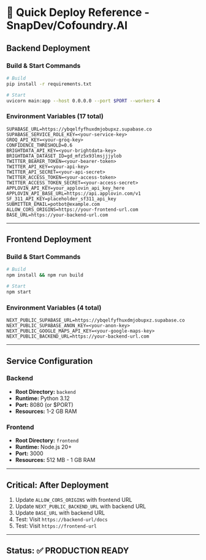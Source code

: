 # 🚀 Quick Deploy Reference - SnapDev/Cofoundry.AI

## Backend Deployment

### Build & Start Commands
```bash
# Build
pip install -r requirements.txt

# Start
uvicorn main:app --host 0.0.0.0 --port $PORT --workers 4
```

### Environment Variables (17 total)
```
SUPABASE_URL=https://ybqelfyfhuxdmjobupxz.supabase.co
SUPABASE_SERVICE_ROLE_KEY=<your-service-key>
GROQ_API_KEY=<your-groq-key>
CONFIDENCE_THRESHOLD=0.6
BRIGHTDATA_API_KEY=<your-brightdata-key>
BRIGHTDATA_DATASET_ID=gd_mfz5x93lmsjjjylob
TWITTER_BEARER_TOKEN=<your-bearer-token>
TWITTER_API_KEY=<your-api-key>
TWITTER_API_SECRET=<your-api-secret>
TWITTER_ACCESS_TOKEN=<your-access-token>
TWITTER_ACCESS_TOKEN_SECRET=<your-access-secret>
APPLOVIN_API_KEY=your_applovin_api_key_here
APPLOVIN_API_BASE_URL=https://api.applovin.com/v1
SF_311_API_KEY=placeholder_sf311_api_key
SUBMITTER_EMAIL=potbot@example.com
ALLOW_CORS_ORIGINS=https://your-frontend-url.com
BASE_URL=https://your-backend-url.com
```

---

## Frontend Deployment

### Build & Start Commands
```bash
# Build
npm install && npm run build

# Start
npm start
```

### Environment Variables (4 total)
```
NEXT_PUBLIC_SUPABASE_URL=https://ybqelfyfhuxdmjobupxz.supabase.co
NEXT_PUBLIC_SUPABASE_ANON_KEY=<your-anon-key>
NEXT_PUBLIC_GOOGLE_MAPS_API_KEY=<your-google-maps-key>
NEXT_PUBLIC_BACKEND_URL=https://your-backend-url.com
```

---

## Service Configuration

### Backend
- **Root Directory:** `backend`
- **Runtime:** Python 3.12
- **Port:** 8080 (or $PORT)
- **Resources:** 1-2 GB RAM

### Frontend
- **Root Directory:** `frontend`
- **Runtime:** Node.js 20+
- **Port:** 3000
- **Resources:** 512 MB - 1 GB RAM

---

## Critical: After Deployment

1. Update `ALLOW_CORS_ORIGINS` with frontend URL
2. Update `NEXT_PUBLIC_BACKEND_URL` with backend URL
3. Update `BASE_URL` with backend URL
4. Test: Visit `https://backend-url/docs`
5. Test: Visit `https://frontend-url`

---

## Status: ✅ PRODUCTION READY
